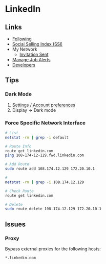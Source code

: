 # LinkedIn

<!--
https://linkedin.com/help/linkedin/answer/a563309/image-specifications-for-your-linkedin-pages-and-career-pages?lang=en
-->

<!--
kubernetes AND devops AND aws
devops AND NOT crossover AND NOT EPAM

Latin America

Quotes [""]
Parentheses [()]
NOT
AND
OR

Founding Engineer
First Engineer

Early Stage

Early Stage AND NOT GeekHunter AND NOT Listopro

Solution Architect
Hands-on – Prototype / POC
-->

## Links

- [Following](https://linkedin.com/feed/following)
- [Social Selling Index (SSI)](https://linkedin.com/sales/ssi)
- My Network
  - [Invitation Sent](https://linkedin.com/mynetwork/invitation-manager/sent)
- [Manage Job Alerts](https://linkedin.com/jobs/jam)
- [Developers](https://developer.linkedin.com)

## Tips

### Dark Mode

1. [Settings / Account preferences](https://linkedin.com/mypreferences/d/categories/account)
2. Display -> Dark mode

### Force Specific Network Interface

```sh
# List
netstat -rn | grep -i default

# Route Info
route get linkedin.com
ping 108-174-12-129.fwd.linkedin.com

# Add Route
sudo route add 108.174.12.129 172.20.10.1

#
netstat -rn | grep -i 108.174.12.129

# Check Route
route get linkedin.com

# Delete
sudo route delete 108.174.12.129 172.20.10.1
```

## Issues

### Proxy

Bypass external proxies for the following hosts:

```txt
*.linkedin.com
```
